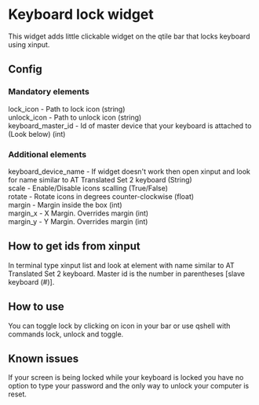 # Keyboard lock widget
This widget adds little clickable widget on the qtile bar that locks keyboard using xinput.

## Config

### Mandatory elements
lock\_icon - Path to lock icon (string)\
unlock\_icon - Path to unlock icon (string)\
keyboard\_master\_id - Id of master device that your keyboard is attached to (Look below) (int)

### Additional elements
keyboard\_device\_name - If widget doesn't work then open xinput and look for name similar to AT Translated Set 2 keyboard (String)\
scale - Enable/Disable icons scalling (True/False)\
rotate - Rotate icons in degrees counter-clockwise (float)\
margin - Margin inside the box (int)\
margin\_x - X Margin. Overrides margin (int)\
margin\_y - Y Margin. Overrides margin (int)

## How to get ids from xinput
In terminal type xinput list and look at element with name similar to AT Translated Set 2 keyboard. Master id is the number in parentheses [slave keyboard (#)].

## How to use
You can toggle lock by clicking on icon in your bar or use qshell with commands lock, unlock and toggle.

## Known issues
If your screen is being locked while your keyboard is locked you have no option to type your password and the only way to unlock your computer is reset.
